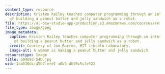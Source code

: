 ```yaml
---
content_type: resource
description: Kristen Railey teaches computer programming through an interactive exercise
  of building a peanut butter and jelly sandwich as a robot.
file: https://ol-ocw-studio-app-production.s3.amazonaws.com/courses/res-2-005-girls-who-build-make-your-own-wearables-workshop-spring-2015/1da510dc45b7eee2a0b3db95c5cfe522_504693-54D.jpg
file_type: image/jpeg
image_metadata:
  caption: Kristen Railey teaches computer programming through an interactive exercise
    of building a peanut butter and jelly sandwich as a robot.
  credit: Courtesy of Jon Barron, MIT Lincoln Laboratory.
  image-alt: A woman is making a peanut butter and jelly sandwich.
resourcetype: Image
title: 504693-54D.jpg
uid: 1da510dc-45b7-eee2-a0b3-db95c5cfe522
---
```

